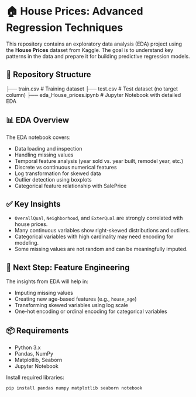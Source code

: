 # 🏠 House Prices: Advanced Regression Techniques

This repository contains an exploratory data analysis (EDA) project using the **House Prices** dataset from Kaggle. The goal is to understand key patterns in the data and prepare it for building predictive regression models.

## 📁 Repository Structure
├── train.csv # Training dataset
├── test.csv # Test dataset (no target column)
├── eda_House_prices.ipynb # Jupyter Notebook with detailed EDA


## 📊 EDA Overview

The EDA notebook covers:

- Data loading and inspection
- Handling missing values
- Temporal feature analysis (year sold vs. year built, remodel year, etc.)
- Discrete vs continuous numerical features
- Log transformation for skewed data
- Outlier detection using boxplots
- Categorical feature relationship with SalePrice

## ✅ Key Insights

- `OverallQual`, `Neighborhood`, and `ExterQual` are strongly correlated with house prices.
- Many continuous variables show right-skewed distributions and outliers.
- Categorical variables with high cardinality may need encoding for modeling.
- Some missing values are not random and can be meaningfully imputed.

## 🔧 Next Step: Feature Engineering

The insights from EDA will help in:

- Imputing missing values
- Creating new age-based features (e.g., `house_age`)
- Transforming skewed variables using log scale
- One-hot encoding or ordinal encoding for categorical variables

## 📦 Requirements

- Python 3.x
- Pandas, NumPy
- Matplotlib, Seaborn
- Jupyter Notebook

Install required libraries:

```bash
pip install pandas numpy matplotlib seaborn notebook
